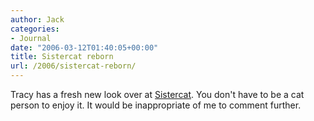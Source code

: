 ```yaml
---
author: Jack
categories:
- Journal
date: "2006-03-12T01:40:05+00:00"
title: Sistercat reborn
url: /2006/sistercat-reborn/
---
```


Tracy has a fresh new look over at [Sistercat][1]. You don't have to be a cat person to enjoy it. It would be inappropriate of me to comment further. 

[1]: <http://www.sistercat.com/>